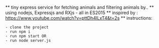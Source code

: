 ** tiny express service for fetching animals and filtering animals by..
** using nodejs, Expressjs and RXjs - all in ES2015
** inspired by : https://www.youtube.com/watch?v=pttDh4ILxT4&t=2s
** instructions:

	- clone the project
	- run npm i
	- run npm start OR
	- run node server.js
